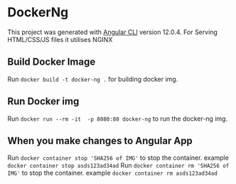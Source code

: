 # DockerNg

This project was generated with [Angular CLI](https://github.com/angular/angular-cli) version 12.0.4.
For Serving HTML/CSS/JS files it utilises NGINX

## Build Docker Image

Run `docker build -t docker-ng .` for building docker img.

## Run Docker img

Run `docker run --rm -it  -p 8080:80 docker-ng` to run the docker-ng img.

## When you make changes to Angular App

Run `docker container stop 'SHA256 of IMG'` to stop the container. 
example `docker container stop asds123ad34ad`
Run `docker container rm 'SHA256 of IMG'` to stop the container. 
example `docker container rm asds123ad34ad`
